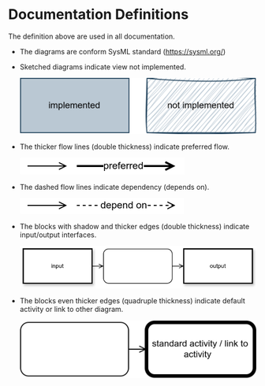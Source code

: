 # Documentation Definitions

The definition above are used in all documentation.

- The diagrams are conform SysML standard (https://sysml.org/)
- Sketched diagrams indicate view not implemented.
    
    ![](legend-not-implemented.svg)

- The thicker flow lines (double thickness) indicate preferred flow.

    ![](legend-referred.svg)

- The dashed flow lines indicate dependency (depends on).

    ![](legend-depend-on.svg)

- The blocks with shadow and thicker edges (double thickness) indicate input/output interfaces.

    ![](legend-interfaces.svg)

- The blocks even thicker edges (quadruple thickness) indicate default activity or link to other diagram.

    ![](legend-standard.svg)
